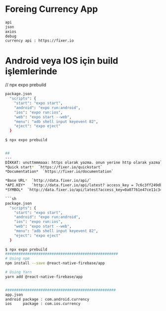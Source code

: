 # Foreing Currency App
```sh 
api
json
axios
debug
currency api : https://fixer.io
```

# Android veya IOS için build işlemlerinde 
// npx expo prebuild
```sh 
package.json
  "scripts": {
    "start": "expo start",
    "android": "expo run:android",
    "ios": "expo run:ios",
    "web": "expo start --web",
    "menu": "adb shell input keyevent 82",
    "eject": "expo eject"
  }
  
$ npx expo prebuild 


##
---
DİKKAT: unuttmmmaaa: https olarak yazma. onun yerine http olarak yazmalısın.
*Quick start*  `https://fixer.io/quickstart`
*Documentation*  `https://fixer.io/documentation`

*Base URL*  `http://data.fixer.io/api/`
*API.KEY*   `http://data.fixer.io/api/latest? access_key = 7c6c3ff249dbeb08e0c98e8fe6b869f2`
*SYMBOL*  `http://data.fixer.io/api/latest?access_key=0a07761e47ce11c343b158db8f1a667f&symbols=EUR,USD`

```sh 
package.json
  "scripts": {
    "start": "expo start",
    "android": "expo run:android",
    "ios": "expo run:ios",
    "web": "expo start --web",
    "menu": "adb shell input keyevent 82",
    "eject": "expo eject"
  }
  
$ npx expo prebuild  
###################################################
# Using npm
npm install --save @react-native-firebase/app

# Using Yarn
yarn add @react-native-firebase/app


##################################################
app.json 
android package : com.android.currency
ios     package : com.ios.currency
```
